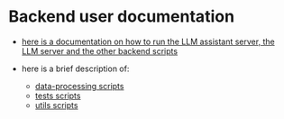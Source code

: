 # Backend user documentation

- [here is a documentation on how to run the LLM assistant server, the LLM server and the other backend scripts](../backend/README.md)

- here is a brief description of:
    - [data-processing scripts](../backend/data-processing/README.md)
    - [tests scripts](../backend/tests/README.md)
    - [utils scripts](../backend/utils/README.md)
